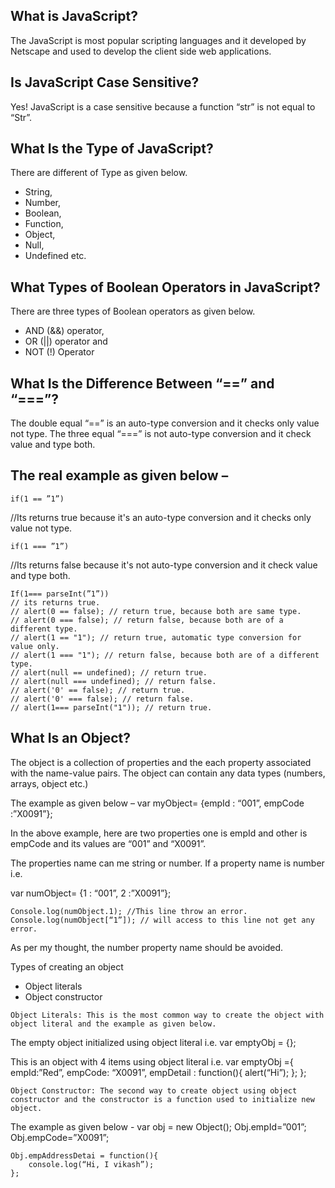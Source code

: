 ## What is JavaScript?
The JavaScript is most popular scripting languages and it developed by Netscape and used to develop the client side web applications.

## Is JavaScript Case Sensitive?
Yes! JavaScript is a case sensitive because a function “str” is not equal to “Str”.

## What Is the Type of JavaScript?
There are different of Type as given below.
* String, 
* Number,
* Boolean,
* Function,
* Object,
* Null,
* Undefined etc.

## What Types of Boolean Operators in JavaScript?
There are three types of Boolean operators as given below.
* AND (&&) operator, 
* OR (||) operator and 
* NOT (!) Operator

## What Is the Difference Between “==” and “===”?
The double equal “==” is an auto-type conversion and it checks only value not type.
The three equal “===” is not auto-type conversion and it check value and type both.﻿

## The real example as given below –
    if(1 == ”1”)
//Its returns true because it's an auto-type conversion and it checks only value not type.

    if(1 === ”1”)
//Its returns false because it's not auto-type conversion and it check value and type both.

    If(1=== parseInt(”1”))
    // its returns true.
    // alert(0 == false); // return true, because both are same type.
    // alert(0 === false); // return false, because both are of a different type.
    // alert(1 == "1"); // return true, automatic type conversion for value only.
    // alert(1 === "1"); // return false, because both are of a different type.
    // alert(null == undefined); // return true.
    // alert(null === undefined); // return false.
    // alert('0' == false); // return true.
    // alert('0' === false); // return false.
    // alert(1=== parseInt("1")); // return true.

## What Is an Object?
The object is a collection of properties and the each property associated with the name-value pairs. The object can contain any data types (numbers, arrays, object etc.)

The example as given below –
var myObject= {empId : “001”, empCode :”X0091”};

In the above example, here are two properties one is empId and other is empCode and its values are “001” and “X0091”.

The properties name can me string or number. If a property name is number i.e.

var numObject= {1 : “001”, 2 :”X0091”};

    Console.log(numObject.1); //This line throw an error.
    Console.log(numObject[“1”]); // will access to this line not get any error.

As per my thought, the number property name should be avoided.

Types of creating an object
* Object literals
* Object constructor

``` Object Literals: This is the most common way to create the object with object literal and the example as given below. ```

The empty object initialized using object literal i.e.
var emptyObj = {};

This is an object with 4 items using object literal i.e.
    var emptyObj ={
        empId:”Red”,
        empCode: “X0091”,
        empDetail : function(){
            alert(“Hi”);
        };
    };

``` Object Constructor: The second way to create object using object constructor and the constructor is a function used to initialize new object. ```

The example as given below -
    var obj = new Object();
    Obj.empId=”001”;
    Obj.empCode=”X0091”;

    Obj.empAddressDetai = function(){
        console.log(“Hi, I vikash”);
    };
